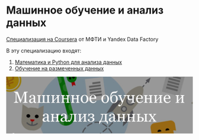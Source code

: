 # Машинное обучение и анализ данных

[Специализация на Coursera](https://www.coursera.org/specializations/mashinnoye-obucheniye) от МФТИ и Yandex Data Factory

В эту специализацию входят:

1. [Математика и Python для анализа данных](https://github.com/tankz0r/MIRT-MachineLearning/tree/master/1-mathematics-and-python)
2. [Обучение на размеченных данных](https://github.com/tankz0r/MIRT-MachineLearning/tree/master/2-supervised-learning)



[![](/header.jpg)](https://www.coursera.org/specializations/mashinnoye-obucheniye)
